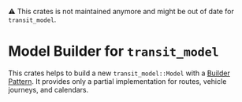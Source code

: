 ⚠ This crates is not maintained anymore and might be out of date for
`transit_model`.

Model Builder for `transit_model`
=====

This crates helps to build a new `transit_model::Model` with a [Builder
Pattern](https://www.wikiwand.com/en/Builder_pattern). It provides only a
partial implementation for routes, vehicle journeys, and calendars.
